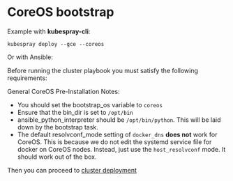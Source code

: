 CoreOS bootstrap
===============

Example with **kubespray-cli**:

```
kubespray deploy --gce --coreos
```

Or with Ansible:

Before running the cluster playbook you must satisfy the following requirements:

General CoreOS Pre-Installation Notes:
- You should set the bootstrap_os variable to `coreos`
- Ensure that the bin_dir is set to `/opt/bin`
- ansible_python_interpreter should be `/opt/bin/python`. This will be laid down by the bootstrap task.
- The default resolvconf_mode setting of `docker_dns` **does not** work for CoreOS. This is because we do not edit the systemd service file for docker on CoreOS nodes. Instead, just use the `host_resolvconf` mode. It should work out of the box.

Then you can proceed to [cluster deployment](#run-deployment)
